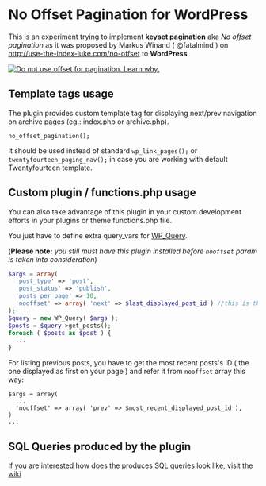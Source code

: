 No Offset Pagination for WordPress
==================================

This is an experiment trying to implement **keyset pagination** aka *No offset pagination* as it was proposed by Markus Winand ( @fatalmind ) on http://use-the-index-luke.com/no-offset to **WordPress**

[![Do not use offset for pagination. Learn why.](http://use-the-index-luke.com/img/no-offset-banner-728x90.white.png)](http://use-the-index-luke.com/no-offset)

## Template tags usage


The plugin provides custom template tag for displaying next/prev navigation on archive pages (eg.: index.php or archive.php).

```
no_offset_pagination();
```

It should be used instead of standard ``wp_link_pages();`` or ``twentyfourteen_paging_nav();`` in case you are working with default Twentyfourteen template.

## Custom plugin / functions.php usage

You can also take advantage of this plugin in your custom development efforts in your plugins or theme functions.php file.

You just have to define extra query_vars for [WP_Query](http://codex.wordpress.org/Class_Reference/WP_Query). 

(__Please note:__ _you still must have this plugin installed before ``nooffset`` param is taken into consideration_)

```php
$args = array(
  'post_type' => 'post',
  'post_status' => 'publish',
  'posts_per_page' => 10,
  'nooffset' => array( 'next' => $last_displayed_post_id ) //this is the plugin's specific query_vars definition
);
$query = new WP_Query( $args );
$posts = $query->get_posts();
foreach ( $posts as $post ) {
  ...
}
```

For listing previous posts, you have to get the most recent posts's ID ( the one displayed as first on your page ) and refer it from ``nooffset`` array this way:

```
$args = array(
  ...
  'nooffset' => array( 'prev' => $most_recent_displayed_post_id ),
)
...
```

## SQL Queries produced by the plugin

If you are interested how does the produces SQL queries look like, visit the [wiki](https://github.com/david-binda/no-offset-pagination-for-wordpress/wiki/SQL-Queries)

